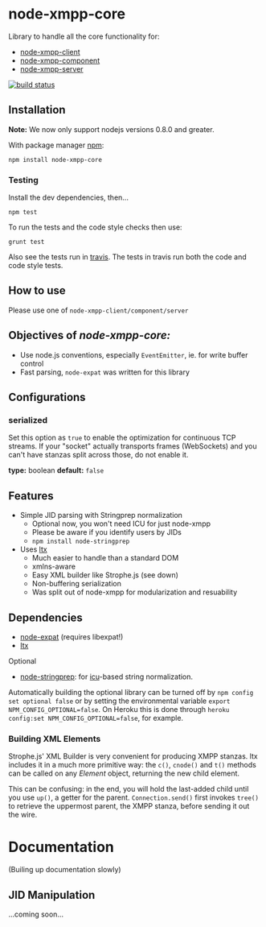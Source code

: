# node-xmpp-core

Library to handle all the core functionality for:

* [node-xmpp-client](https://github.com/node-xmpp/node-xmpp-client)
* [node-xmpp-component](https://github.com/node-xmpp/node-xmpp-component)
* [node-xmpp-server](https://github.com/node-xmpp/node-xmpp-server)

[![build status](https://secure.travis-ci.org/node-xmpp/node-xmpp-core.png)](http://travis-ci.org/node-xmpp/node-xmpp-core)

## Installation

__Note:__ We now only support nodejs versions 0.8.0 and greater.

With package manager [npm](http://npmjs.org/):

    npm install node-xmpp-core

### Testing

Install the dev dependencies, then...

```npm test```

To run the tests and the code style checks then use:

```grunt test```

Also see the tests run in [travis](http://travis-ci.org/node-xmpp/node-xmpp-core). The tests in travis run both the code and code style tests.

## How to use

Please use one of `node-xmpp-client/component/server`

## Objectives of *node-xmpp-core:*

* Use node.js conventions, especially `EventEmitter`, ie. for write
  buffer control
* Fast parsing, `node-expat` was written for this library

## Configurations

### serialized
Set this option as `true` to enable the optimization for continuous TCP streams. If your "socket" actually transports frames (WebSockets) and you can't have stanzas split across those, do not enable it.

**type:** boolean
**default:** `false`


## Features

* Simple JID parsing with Stringprep normalization
  * Optional now, you won't need ICU for just node-xmpp
  * Please be aware if you identify users by JIDs
  * `npm install node-stringprep`
* Uses [ltx](http://github.com/astro/ltx)
  * Much easier to handle than a standard DOM
  * xmlns-aware
  * Easy XML builder like Strophe.js (see down)
  * Non-buffering serialization
  * Was split out of node-xmpp for modularization and resuability

## Dependencies

* [node-expat](http://github.com/node-xmpp/node-expat) (requires libexpat!)
* [ltx](http://github.com/node-xmpp/ltx)

Optional

* [node-stringprep](http://github.com/node-xmpp/node-stringprep): for [icu](http://icu-project.org/)-based string normalization.

Automatically building the optional library can be turned off by `npm config set optional false` or by setting the environmental variable `export NPM_CONFIG_OPTIONAL=false`. On Heroku this is done through `heroku config:set NPM_CONFIG_OPTIONAL=false`, for example.

### Building XML Elements

Strophe.js' XML Builder is very convenient for producing XMPP
stanzas. ltx includes it in a much more primitive way: the
`c()`, `cnode()` and `t()` methods can be called on any *Element*
object, returning the new child element.

This can be confusing: in the end, you will hold the last-added child
until you use `up()`, a getter for the parent. `Connection.send()`
first invokes `tree()` to retrieve the uppermost parent, the XMPP
stanza, before sending it out the wire.

# Documentation

(Builing up documentation slowly)

## JID Manipulation

...coming soon...
